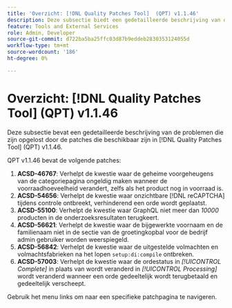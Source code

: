 ```yaml
---
title: 'Overzicht: [!DNL Quality Patches Tool]  (QPT) v1.1.46'
description: Deze subsectie biedt een gedetailleerde beschrijving van de problemen die zijn opgelost door de patches die beschikbaar zijn in  [!DNL Quality Patches Tool]  (QPT) v1.1.46.
feature: Tools and External Services
role: Admin, Developer
source-git-commit: d722ba5ba25ffc03d87b9eddeb2830353124055d
workflow-type: tm+mt
source-wordcount: '186'
ht-degree: 0%

---
```


# Overzicht: [!DNL Quality Patches Tool] (QPT) v1.1.46

Deze subsectie bevat een gedetailleerde beschrijving van de problemen die zijn opgelost door de patches die beschikbaar zijn in [!DNL Quality Patches Tool] (QPT) v1.1.46.

QPT v1.1.46 bevat de volgende patches:

1. **ACSD-46767**: Verhelpt de kwestie waar de geheime voorgeheugens van de categoriepagina ongeldig maken wanneer de voorraadhoeveelheid verandert, zelfs als het product nog in voorraad is.
1. **ACSD-54656**: Verhelpt de kwestie waar onzichtbare [!DNL reCAPTCHA] tijdens controle ontbreekt, verhinderend een orde wordt geplaatst.
1. **ACSD-55100**: Verhelpt de kwestie waar GraphQL niet meer dan *10000* producten in de onderzoeksresultaten terugkeert.
1. **ACSD-56621**: Verhelpt de kwestie waar de bijgewerkte voornaam en de familienaam niet in de sectie van de groetingkopbal voor de bedrijf admin gebruiker worden weerspiegeld.
1. **ACSD-56842**: Verhelpt de kwestie waar de uitgestelde volmachten en volmachtsfabrieken na het lopen `setup:di:compile` ontbreken.
1. **ACSD-57003**: Verhelpt de kwestie waar de ordestatus in *[!UICONTROL Complete]* in plaats van wordt veranderd in *[!UICONTROL Processing]* wordt veranderd wanneer een orde gedeeltelijk wordt terugbetaald en gedeeltelijk verscheept.

Gebruik het menu links om naar een specifieke patchpagina te navigeren.
